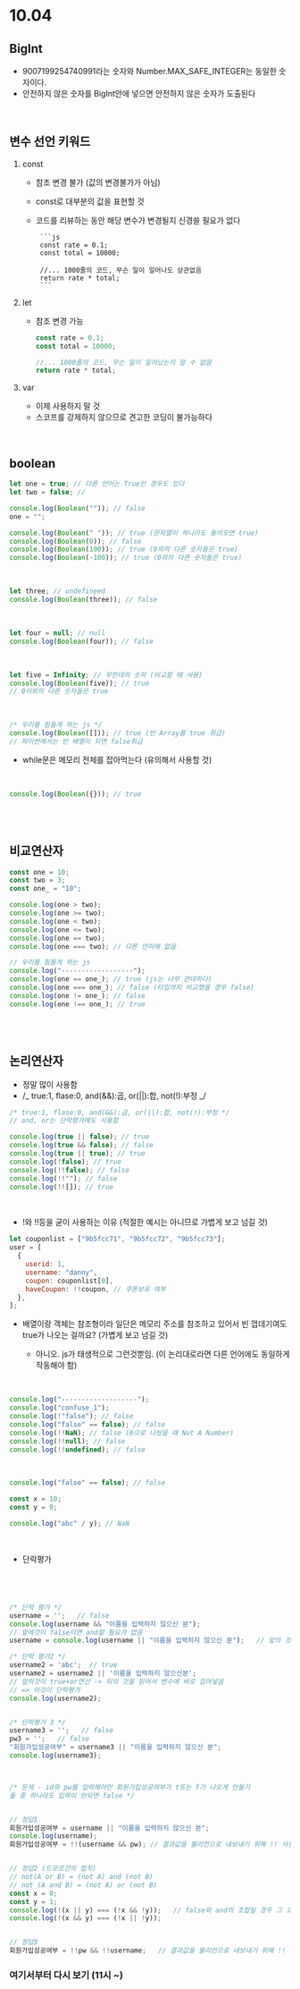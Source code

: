 # 10.04

## BigInt

- 9007199254740991라는 숫자와 Number.MAX_SAFE_INTEGER는 동일한 숫자이다.
- 안전하지 않은 숫자를 BigInt안에 넣으면 안전하지 않은 숫자가 도출된다

<br>

## 변수 선언 키워드

1.  const

    - 참조 변경 불가 (값의 변경불가가 아님)
    - const로 대부분의 값을 표현할 것
    - 코드를 리뷰하는 동안 해당 변수가 변경될지 신경쓸 필요가 없다

           ```js
           const rate = 0.1;
           const total = 10000;

           //... 1000줄의 코드, 무슨 일이 일어나도 상관없음
           return rate * total;
           ```

2.  let

    - 참조 변경 가능

      ```js
      const rate = 0.1;
      const total = 10000;

      //... 1000줄의 코드, 무슨 일이 일어났는지 알 수 없음
      return rate * total;
      ```

3.  var

    - 이제 사용하지 말 것
    - 스코프를 강제하지 않으므로 견고한 코딩이 불가능하다

<br>

## boolean

```js
let one = true; // 다른 언어는 True인 경우도 있다
let two = false; //

console.log(Boolean("")); // false
one = "";

console.log(Boolean(" ")); // true (문자열이 하나라도 들어오면 true)
console.log(Boolean(0)); // false
console.log(Boolean(100)); // true (0외의 다른 숫자들은 true)
console.log(Boolean(-100)); // true (0외의 다른 숫자들은 true)
```

<br>

```js
let three; // undefineed
console.log(Boolean(three)); // false
```

<br>

```js
let four = null; // null
console.log(Boolean(four)); // false
```

<br>

```js
let five = Infinity; // 무한대의 숫자 (비교할 때 사용)
console.log(Boolean(five)); // true
// 0이외의 다른 숫자들은 true
```

<br>

```js
/* 우리를 힘들게 하는 js */
console.log(Boolean([])); // true (빈 Array를 true 취급)
// 파이썬에서는 빈 배열이 되면 false취급
```

- while문은 메모리 전체를 잡아먹는다 (유의해서 사용할 것)

<br>

```js
console.log(Boolean({})); // true
```

<br><br>

## 비교연산자

```js
const one = 10;
const two = 3;
const one_ = "10";

console.log(one > two);
console.log(one >= two);
console.log(one < two);
console.log(one <= two);
console.log(one == two);
console.log(one === two); // 다른 언어에 없음

// 우리를 힘들게 하는 js
console.log("------------------");
console.log(one == one_); // true (js는 너무 관대하다)
console.log(one === one_); // false (타입까지 비교했을 경우 false)
console.log(one != one_); // false
console.log(one !== one_); // true
```

<br><br>

## 논리연산자

- 정말 많이 사용함
- /_ true:1, flase:0, and(&&):곱, or(||):합, not(!):부정 _/

```js
/* true:1, flase:0, and(&&):곱, or(||):합, not(!):부정 */
// and, or는 단락평가에도 사용함

console.log(true || false); // true
console.log(true && false); // false
console.log(true || true); // true
console.log(!false); // true
console.log(!!false); // false
console.log(!!""); // false
console.log(!![]); // true
```

<br>

- !와 !!등을 굳이 사용하는 이유 (적절한 예시는 아니므로 가볍게 보고 넘길 것)

```js
let couponlist = ["9b5fcc71", "9b5fcc72", "9b5fcc73"];
user = [
  {
    userid: 1,
    username: "danny",
    coupon: couponlist[0],
    haveCoupon: !!coupon, // 쿠폰보유 여부
  },
];
```

- 배열이랑 객체는 참조형이라 일단은 메모리 주소를 참조하고 있어서 빈 껍데기여도 true가 나오는 걸까요? (가볍게 보고 넘길 것)

  - 아니오. js가 태생적으로 그런것뿐임. (이 논리대로라면 다른 언어에도 동일하게 작동해야 함)

<br>

```js
console.log("-------------------");
console.log("confuse_1");
console.log(!"false"); // false
console.log("false" == false); // false
console.log(!!NaN); // false (0으로 나눴을 때 Not A Number)
console.log(!!null); // false
console.log(!!undefined); // false
```

<br>

```js
console.log("false" == false); // false

const x = 10;
const y = 0;

console.log("abc" / y); // NaN
```

<br>

- 단락평가

```js




/* 단락 평가 */
username = '';   // false
console.log(username && "이름을 입력하지 않으신 분");
// 앞에것이 false이면 and할 필요가 없음
username = console.log(username || "이름을 입력하지 않으신 분");   // 앞의 것이 false이고 or 연산시 뒤의것을 읽어야함. 이럴 때 바로 변수에 뒤의것을 읽어서 넣음. 이것이 단락평가

/* 단락 평가2 */
username2 = 'abc';  // true
username2 = username2 || '이름을 입력하지 않으신분';
// 앞의것이 true+or연산 -> 뒤의 것을 읽어서 변수에 바로 집어넣음
// => 이것이 단락평가
console.log(username2);


/* 단락평가 3 */
username3 = '';   // false
pw3 = '';   // false
"회원가입성공여부" = username3 || "이름을 입력하지 않으신 분";
console.log(username3);



/* 문제 - id와 pw를 입력해야만 회원가입성공여부가 t또는 f가 나오게 만들기
둘 중 하나라도 입력이 안되면 false */


// 정답1
회원가입성공여부 = username || "이름을 입력하지 않으신 분";
console.log(username);
회원가입성공여부 = !!(username && pw); // 결과값을 불리언으로 내보내기 위해 !! 사용


// 정답2 (드모르간의 법칙)
// not(A or B) = (not A) and (not B)
// not (A and B) = (not A) or (not B)
const x = 0;
const y = 1;
console.log(!(x || y) === (!x && !y));   // false와 and의 조합일 경우 그 코드 자체가 불필요해지는 경우가 존재
console.log(!(x && y) === (!x || !y));


// 정답3
회원가입성공여부 = !!pw && !!username;   // 결과값을 불리언으로 내보내기 위해 !! 사용

```

### 여기서부터 다시 보기 (11시 ~)
